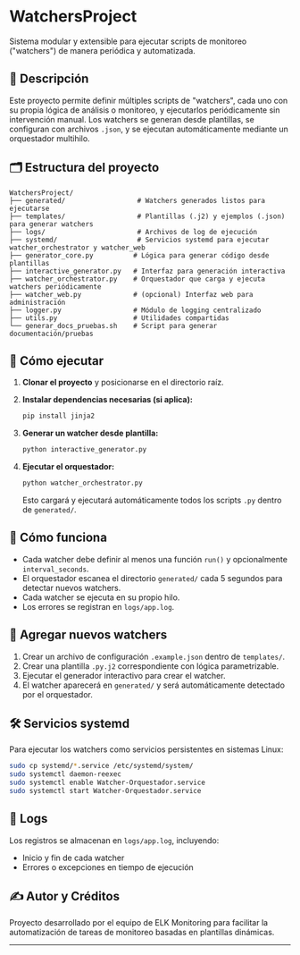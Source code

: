 # WatchersProject

Sistema modular y extensible para ejecutar scripts de monitoreo ("watchers") de manera periódica y automatizada.

## 🧠 Descripción

Este proyecto permite definir múltiples scripts de "watchers", cada uno con su propia lógica de análisis o monitoreo, y ejecutarlos periódicamente sin intervención manual. Los watchers se generan desde plantillas, se configuran con archivos `.json`, y se ejecutan automáticamente mediante un orquestador multihilo.

## 🗂️ Estructura del proyecto

```
WatchersProject/
├── generated/                  # Watchers generados listos para ejecutarse
├── templates/                  # Plantillas (.j2) y ejemplos (.json) para generar watchers
├── logs/                       # Archivos de log de ejecución
├── systemd/                    # Servicios systemd para ejecutar watcher_orchestrator y watcher_web
├── generator_core.py          # Lógica para generar código desde plantillas
├── interactive_generator.py   # Interfaz para generación interactiva
├── watcher_orchestrator.py    # Orquestador que carga y ejecuta watchers periódicamente
├── watcher_web.py             # (opcional) Interfaz web para administración
├── logger.py                  # Módulo de logging centralizado
├── utils.py                   # Utilidades compartidas
└── generar_docs_pruebas.sh    # Script para generar documentación/pruebas
```

## 🚀 Cómo ejecutar

1. **Clonar el proyecto** y posicionarse en el directorio raíz.

2. **Instalar dependencias necesarias (si aplica):**
   ```bash
   pip install jinja2
   ```

3. **Generar un watcher desde plantilla:**
   ```bash
   python interactive_generator.py
   ```

4. **Ejecutar el orquestador:**
   ```bash
   python watcher_orchestrator.py
   ```

   Esto cargará y ejecutará automáticamente todos los scripts `.py` dentro de `generated/`.

## 🔄 Cómo funciona

- Cada watcher debe definir al menos una función `run()` y opcionalmente `interval_seconds`.
- El orquestador escanea el directorio `generated/` cada 5 segundos para detectar nuevos watchers.
- Cada watcher se ejecuta en su propio hilo.
- Los errores se registran en `logs/app.log`.

## 🧩 Agregar nuevos watchers

1. Crear un archivo de configuración `.example.json` dentro de `templates/`.
2. Crear una plantilla `.py.j2` correspondiente con lógica parametrizable.
3. Ejecutar el generador interactivo para crear el watcher.
4. El watcher aparecerá en `generated/` y será automáticamente detectado por el orquestador.

## 🛠️ Servicios systemd

Para ejecutar los watchers como servicios persistentes en sistemas Linux:

```bash
sudo cp systemd/*.service /etc/systemd/system/
sudo systemctl daemon-reexec
sudo systemctl enable Watcher-Orquestador.service
sudo systemctl start Watcher-Orquestador.service
```

## 📄 Logs

Los registros se almacenan en `logs/app.log`, incluyendo:
- Inicio y fin de cada watcher
- Errores o excepciones en tiempo de ejecución

## ✍️ Autor y Créditos

Proyecto desarrollado por el equipo de ELK Monitoring para facilitar la automatización de tareas de monitoreo basadas en plantillas dinámicas.

---
